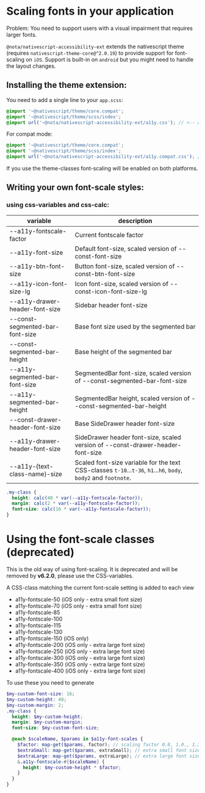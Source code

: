 # Scaling fonts in your application

Problem:
You need to support users with a visual impairment that requires larger fonts.

`@nota/nativescript-accessibility-ext` extends the nativescript theme (requires `nativescript-theme-core@^2.0.19`) to provide support for font-scaling on `iOS`.
Support is built-in on `android` but you might need to handle the layout changes.

## Installing the theme extension:

You need to add a single line to your  `app.scss`:

```scss
@import '~@nativescript/theme/core.compat';
@import '~@nativescript/theme/scss/index';
@import url('~@nota/nativescript-accessibility-ext/a11y.css'); // <-- add this line
```

For compat mode:
```scss
@import '~@nativescript/theme/core.compat';
@import '~@nativescript/theme/scss/index';
@import url('~@nota/nativescript-accessibility-ext/a11y.compat.css'); // <-- add this line
```

If you use the theme-classes font-scaling will be enabled on both platforms.

## Writing your own font-scale styles:

### using css-variables and css-calc:

| variable | description |
| -- | -- |
| --a11y-fontscale-factor | Current fontscale factor |
| --a11y-font-size | Default font-size, scaled version of --const-font-size |
| --a11y-btn-font-size | Button font-size, scaled version of --const-btn-font-size |
| --a11y-icon-font-size-lg | Icon font-size, scaled version of --const-icon-font-size-lg |
| --a11y-drawer-header-font-size | Sidebar header font-size |
| --const-segmented-bar-font-size | Base font size used by the segmented bar |
| --const-segmented-bar-height | Base height of the segmented bar |
| --a11y-segmented-bar-font-size | SegmentedBar font-size, scaled version of --const-segmented-bar-font-size |
| --a11y-segmented-bar-height | SegmentedBar height, scaled version of  --const-segmented-bar-height |
| --const-drawer-header-font-size | Base SideDrawer header font-size |
| --a11y-drawer-header-font-size |  SideDrawer header font-size, scaled version of --const-drawer-header-font-size |
| --a11y-{text-class-name}-size | Scaled font-size variable for the text CSS-classes `t-10`...`t-36`, `h1`...`h6`, `body`, `body2` and `footnote`. |

```scss
.my-class {
  height: calc(40 * var(--a11y-fontscale-factor));
  margin: calc(2 * var(--a11y-fontscale-factor));
  font-size: calc(16 * var(--a11y-fontscale-factor));
}
```

# Using the font-scale classes **(deprecated)**

This is the old way of using font-scaling. It is deprecated and will be removed by **v6.2.0**, please use the CSS-variables.

A CSS-class matching the current font-scale setting is added to each view
- a11y-fontscale-50 (iOS only - extra small font size)
- a11y-fontscale-70 (iOS only - extra small font size)
- a11y-fontscale-85
- a11y-fontscale-100
- a11y-fontscale-115
- a11y-fontscale-130
- a11y-fontscale-150 (iOS only)
- a11y-fontscale-200 (iOS only - extra large font size)
- a11y-fontscale-250 (iOS only - extra large font size)
- a11y-fontscale-300 (iOS only - extra large font size)
- a11y-fontscale-350 (iOS only - extra large font size)
- a11y-fontscale-400 (iOS only - extra large font size)

To use these you need to generate

```scss
$my-custom-font-size: 16;
$my-custom-height: 40;
$my-custom-margin: 2;
.my-class {
  height: $my-custom-height;
  margin: $my-custom-margin;
  font-size: $my-custom-font-size;

  @each $scaleName, $params in $a11y-font-scales {
    $factor: map-get($params, factor); // scaling factor 0.8, 1.0., 1.3 etc
    $extraSmall: map-get($params, extraSmall); // extra small font size
    $extraLarge: map-get($params, extraLarge); // extra large font size
    &.a11y-fontscale-#{$scaleName} {
      height: $my-custom-height * $factor;
    }
  }
}
```
